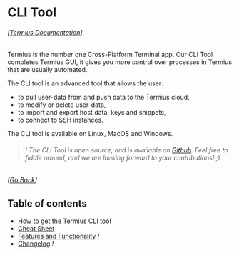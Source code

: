 # CLI Tool
###### [[Termius Documentation](../README.md)]

Termius is the number one Cross-Platform Terminal app. Our CLI Tool completes Termius GUI, it gives you more control over processes in Termius that are usually automated.

The CLI tool is an advanced tool that allows the user:
- to pull user-data from and push data to the Termius cloud,
- to modify or delete user-data,
- to import and export host data, keys and snippets,
- to connect to SSH instances.

The CLI tool is available on Linux, MacOS and Windows.

> ###### *!* The CLI Tool is open source, and is available on [Github](https://github.com/Crystalnix/termius-cli). Feel free to fiddle around, and we are looking forward to your contributions! ;)

###### [[Go Back](../README.md)]

## Table of contents
- [How to get the Termius CLI tool](install_termius.md)
- [Cheat Sheet](cheat_sheet.md)
- [Features and Functionality](features/README.md) *!*
- [Changelog](changelog.md) *!*
